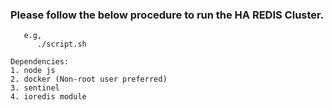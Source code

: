 ### Please follow the below procedure to run the HA REDIS Cluster.
```
   e.g,
      ./script.sh

Dependencies:
1. node js
2. docker (Non-root user preferred)
3. sentinel
4. ioredis module

